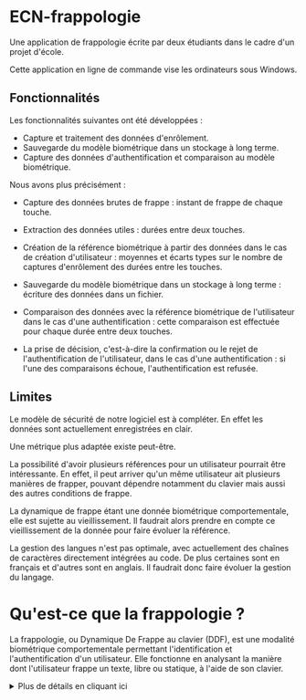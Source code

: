 # ECN-frappologie
Une application de frappologie écrite par deux étudiants dans le cadre d'un projet d'école.

Cette application en ligne de commande vise les ordinateurs sous Windows.

## Fonctionnalités

Les fonctionnalités suivantes ont été développées :

- Capture et traitement des données d'enrôlement.
- Sauvegarde du modèle biométrique dans un stockage à long terme.
- Capture des données d'authentification et comparaison au modèle biométrique.

Nous avons plus précisément :

- Capture des données brutes de frappe : instant de frappe de chaque touche.
    
- Extraction des données utiles : durées entre deux touches.
    
- Création de la référence biométrique à partir des données dans le cas de création d'utilisateur : moyennes et écarts types sur le nombre de captures d'enrôlement des durées entre les touches.
    
- Sauvegarde du modèle biométrique dans un stockage à long terme : écriture des données dans un fichier.
    
- Comparaison des données avec la référence biométrique de l'utilisateur dans le cas d'une authentification : cette comparaison est effectuée pour chaque durée entre deux touches.
    
- La prise de décision, c'est-à-dire la confirmation ou le rejet de l'authentification de l'utilisateur, dans le cas d'une authentification : si l'une des comparaisons échoue, l'authentification est refusée.

## Limites

Le modèle de sécurité de notre logiciel est à compléter. En effet les données sont actuellement enregistrées en clair.

Une métrique plus adaptée existe peut-être.

La possibilité d'avoir plusieurs références pour un utilisateur pourrait être intéressante. En effet, il peut arriver qu'un même utilisateur ait plusieurs manières de frapper, pouvant dépendre notamment du clavier mais aussi des autres conditions de frappe.

La dynamique de frappe étant une donnée biométrique comportementale, elle est sujette au vieillissement. Il faudrait alors prendre en compte ce vieillissement de la donnée pour faire évoluer la référence.

La gestion des langues n'est pas optimale, avec actuellement des chaînes de caractères directement intégrées au code. De plus certaines sont en français et d'autres sont en anglais. Il faudrait donc faire évoluer la gestion du langage.

# Qu'est-ce que la frappologie ?
La frappologie, ou Dynamique De Frappe au clavier (DDF), est une modalité biométrique comportementale permettant l'identification et l'authentification d'un utilisateur. Elle fonctionne en analysant la manière dont l'utilisateur frappe un texte, libre ou statique, à l'aide de son clavier. 

<details>
  <summary>Plus de détails en cliquant ici</summary>

Elle a de multiples avantages par rapport à d'autres méthodes :

- *Bas coût.* Elle ne nécessite pas de matériel autre que celui généralement utilisé avec un ordinateur
- *Non intrusif.* Pour l'utilisateur, son utilisation est quasi identique à celle d'un mot de passe classique. La différence pouvant le plus se faire ressentir est sûrement l'impossibilité d'auto remplissage, éliminée pour le meilleur et pour le pire.
- *Intégration à l'authentification multifacteur* Elle peut facilement être utilisée en complément de la méthode classique de mot de passe.
- *Faiblement contraint.* Son initialisation peut être relativement peu contraignante selon le nombre de données d'enrôlement. Son utilisation n'augmente pas réellement les contraintes d'une authentification par mot de passe classique.


Vous pouvez trouver plus d'informations sur la frappologie dans la thèse de Giot "Contributions à la dynamique de frappe au clavier :
multibiométrie, biométrie douce et mise à jour de la référence".

## Quelques définitions
### Identification et authentification
L'identification est l'acte de se présenter comme étant telle ou telle personne. Elle n'implique pas une authentification, définie ci-après. Dans le cadre de la DDF, l'identification correspond à la comparaison entre l'utilisateur qui tente de s'identifier et une base de données. C'est une comparaison "1:n".

L'authentification est l'acte de vérifier que quelqu'un est celui qu'il prétend être. C'est là que la sécurité intervient. Elle correspond à la comparaison de données fournies par la personne à des données (théoriquement) uniquement détenues par la personne authentique. Ces données peuvent se répartir en quatre catégories : mémoriel (ce qu'il sait, par exemple un mot de passe), matériel (ce qu'il possède, par exemple son téléphone), corporel (ce qu'il est, par exemple son empreinte digitale), et réactionnel (ce qu'il fait, par exemple sa signature). La DDF est une méthode d'authentification utilisant le facteur réactionnel. L'authentification est une comparaison "1:1".

Les deux modalités précédentes sont souvent enchaînées, l'authentification nécessitant une identification préalable. Par exemple, la plupart de nos ordinateurs nous demandent de sélectionner un utilisateur (ou d'entrer son nom), ce qui est la phase d'identification, puis on demande un mot de passe (ou une empreinte digitale, ou autre), ce qui est la phase d'authentification. Dans le cadre de notre projet, nous avons utilisé ce même principe : l'utilisateur se déclare, puis on procède à une authentification en comparant avec les données à notre disposition le concernant.


### Texte statique et texte libre
Le texte statique, à la différence du texte libre, est un texte connu à l'avance par le système. Dans ce cas, l'utilisateur devra taper un texte donné par le système et donc connu par celui-ci. Dans le cas du texte libre, l'utilisateur peut taper ce qu'il veut. L'utilisation de texte libre est nécessaire à une authentification continue. Cependant, implémenter une méthode d'authentification en texte libre s'avère être beaucoup plus compliqué et nécessite beaucoup plus de données qu'une méthode en texte statique.

### Mot de passe partagé
Le mot de passe partagé est un mot de passe connu de tous les utilisateurs, à l'inverse du mot de passe individuel. Dans le 1^er cas, tous les utilisateurs tapent le même mot de passe (ou texte) pour s'authentifier, alors que dans le second cas, chaque utilisateur tape son propre mot de passe (ou texte). Si ces mots de passe sont gardés secrets, ils peuvent permettre une forme d'authentification multifacteur (mémorielle et réactionnelle).
</details>
